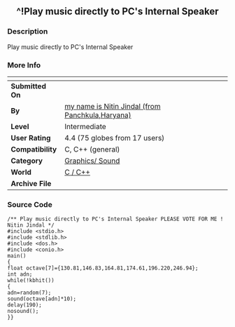 ﻿<div align="center">

## ^\!Play music directly to PC's Internal Speaker


</div>

### Description

Play music directly to PC's Internal Speaker
 
### More Info
 


<span>             |<span>
---                |---
**Submitted On**   |
**By**             |[my name  is Nitin Jindal \(from Panchkula,Haryana\)](https://github.com/Planet-Source-Code/PSCIndex/blob/master/ByAuthor/my-name-is-nitin-jindal-from-panchkula-haryana.md)
**Level**          |Intermediate
**User Rating**    |4.4 (75 globes from 17 users)
**Compatibility**  |C, C\+\+ \(general\)
**Category**       |[Graphics/ Sound](https://github.com/Planet-Source-Code/PSCIndex/blob/master/ByCategory/graphics-sound__3-15.md)
**World**          |[C / C\+\+](https://github.com/Planet-Source-Code/PSCIndex/blob/master/ByWorld/c-c.md)
**Archive File**   |[](https://github.com/Planet-Source-Code/my-name-is-nitin-jindal-from-panchkula-haryana-play-music-directly-to-pc-s-internal-speake__3-7587/archive/master.zip)





### Source Code

```
/** Play music directly to PC's Internal Speaker PLEASE VOTE FOR ME ! Nitin Jindal */
#include <stdio.h>
#include <stdlib.h>
#include <dos.h>
#include <conio.h>
main()
{
float octave[7]={130.81,146.83,164.81,174.61,196.220,246.94};
int adn;
while(!kbhit())
{
adn=random(7);
sound(octave[adn]*10);
delay(190);
nosound();
}}
```

